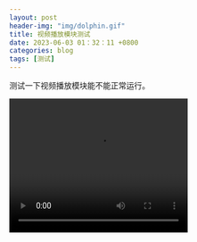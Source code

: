 ```yaml
---
layout: post
header-img: "img/dolphin.gif" 
title: 视频播放模块测试
date: 2023-06-03 01：32：11 +0800
categories: blog
tags: [测试]
---
```


测试一下视频播放模块能不能正常运行。

<video width="320" height="240" controls>
  <source src="_posts/luhua.mp4" type="video/mp4">
  <source src="movie.ogg" type="video/ogg">
  您的浏览器不支持 video 标签。
</video>
